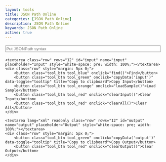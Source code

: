 ```yaml
---
layout: tools
title: JSON Path Online
categories: [JSON Path Online]
description: JSON Path Online
keywords: JSON Path Online
active: true
---
```


<div style="font-family: monospace;">
    <input class="row" id="syntax" type="text" placeholder="Put JSONPath syntax" style="white-space: pre; width: 100%; margin: 5px 0;">
    
    <textarea class="row" rows="12" id="input" name="input" placeholder="Input" style="white-space: pre; width: 100%;"></textarea>
    <div class="row" style="margin: 5px 0;">
        <button class="tool_btn tool_blue" onclick="find()">Find</button>
        <button class="tool_btn tool_green" onclick="copyData('input')" data-toggle="tooltip" title="Copy to clipboard">Copy Input</button>
        <button class="tool_btn tool_orange" onclick="loadSample()">Load Sample</button>
        <button class="tool_btn tool_red" onclick="clearInput()">Clear Input</button>
        <button class="tool_btn tool_red" onclick="clearAll()">Clear All</button>
    </div>
    
    <textarea lang="xml" readonly class="row" rows="12" id="output" name="output" placeholder="Output" style="white-space: pre; width: 100%;"></textarea>
    <div class="row" style="margin: 5px 0;">
        <button class="tool_btn tool_green" onclick="copyData('output')" data-toggle="tooltip" title="Copy to clipboard">Copy Output</button>
        <button class="tool_btn tool_red" onclick="clearOutput()">Clear Output</button>
    </div>
</div>

<script type="text/javascript" src="{{ site.url }}/assets/js/jsonpath.js"></script>

<script type = "text/javascript">
    function find() {
        var input = document.getElementById("input").value;
        var syntax = document.getElementById("syntax").value;
        if (input && "" !== input.trim()) {
            var result = JSONPath.JSONPath({path: syntax, json: input});
            document.getElementById("output").innerHTML = JSON.stringify(result, null, 4);
        } else {
            document.getElementById("output").value = "Input value is empty"
        }
    }
    
    var loadSample = () => {
        document.getElementById("syntax").value = '$.phoneNumbers[?(@.type)].type'
        var json = '{"firstName":"John","lastName":"doe","age":26,"address":{"streetAddress":"naist street","city":"Nara","postalCode":"630-0192"},"phoneNumbers":[{"type":"iPhone","number":"0123-4567-8888"},{"type":"home","number":"0123-4567-8910"}]}';
        document.getElementById("input").value = JSON.stringify(JSON.parse(json), null, 4);
    }
    
    var copyData = e => {
        var t = document.getElementById(e);
        t.select(), t.setSelectionRange(0, 99999), document.execCommand("copy")
    }
    
    var clearInput = () => {
        document.getElementById("syntax").value = ""
        document.getElementById("input").value = ""
    }
    
    var clearOutput = () => {
        document.getElementById("output").value = ""
    }
    
    var clearAll = () => {
        clearOutput(), clearInput()
    }
</script>
